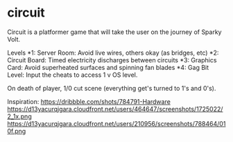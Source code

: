 # circuit


Circuit is a platformer game that will take the user on the journey of Sparky Volt.

Levels
*1: Server Room: Avoid live wires, others okay (as bridges, etc)
*2: Circuit Board: Timed electricity discharges between circuits
*3: Graphics Card: Avoid superheated surfaces and spinning fan blades
*4: Gag Bit Level: Input the cheats to access 1 v OS level.

On death of player, 1/0 cut scene (everything get's turned to 1's and 0's).

Inspiration:
https://dribbble.com/shots/784791-Hardware
https://d13yacurqjgara.cloudfront.net/users/464647/screenshots/1725022/2_1x.png
https://d13yacurqjgara.cloudfront.net/users/210956/screenshots/788464/010f.png
